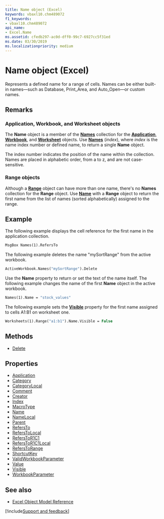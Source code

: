 ```yaml
---
title: Name object (Excel)
keywords: vbaxl10.chm489072
f1_keywords:
- vbaxl10.chm489072
api_name:
- Excel.Name
ms.assetid: cfedb297-ac0d-dff0-99c7-6927cc5f31ed
ms.date: 03/30/2019
ms.localizationpriority: medium
---
```



# Name object (Excel)

Represents a defined name for a range of cells. Names can be either built-in names—such as Database, Print_Area, and Auto_Open—or custom names.


## Remarks

### Application, Workbook, and Worksheet objects

The **Name** object is a member of the **[Names](Excel.Names.md)** collection for the **[Application](Excel.Application(object).md)**, **[Workbook](Excel.Workbook.md)**, and **[Worksheet](Excel.Worksheet.md)** objects. Use **[Names](Excel.Workbook.Names.md)** (_index_), where _index_ is the name index number or defined name, to return a single **Name** object.

The index number indicates the position of the name within the collection. Names are placed in alphabetic order, from a to z, and are not case-sensitive.

### Range objects

Although a **[Range](Excel.Range(object).md)** object can have more than one name, there's no **Names** collection for the **Range** object. Use **[Name](Excel.Range.Name.md)** with a **Range** object to return the first name from the list of names (sorted alphabetically) assigned to the range. 

## Example

The following example displays the cell reference for the first name in the application collection.

```vb
MsgBox Names(1).RefersTo
```

The following example deletes the name "mySortRange" from the active workbook.

```vb
ActiveWorkbook.Names("mySortRange").Delete
```

Use the **Name** property to return or set the text of the name itself. The following example changes the name of the first **Name** object in the active workbook.

```vb
Names(1).Name = "stock_values"
```

The following example sets the **[Visible](Excel.Worksheet.Visible.md)** property for the first name assigned to cells A1:B1 on worksheet one.

```vb
Worksheets(1).Range("a1:b1").Name.Visible = False
```


## Methods

- [Delete](Excel.Name.Delete.md)

## Properties

- [Application](Excel.Name.Application.md)
- [Category](Excel.Name.Category.md)
- [CategoryLocal](Excel.Name.CategoryLocal.md)
- [Comment](Excel.Name.Comment.md)
- [Creator](Excel.Name.Creator.md)
- [Index](Excel.Name.Index.md)
- [MacroType](Excel.Name.MacroType.md)
- [Name](Excel.Name.Name.md)
- [NameLocal](Excel.Name.NameLocal.md)
- [Parent](Excel.Name.Parent.md)
- [RefersTo](Excel.Name.RefersTo.md)
- [RefersToLocal](Excel.Name.RefersToLocal.md)
- [RefersToR1C1](Excel.Name.RefersToR1C1.md)
- [RefersToR1C1Local](Excel.Name.RefersToR1C1Local.md)
- [RefersToRange](Excel.Name.RefersToRange.md)
- [ShortcutKey](Excel.Name.ShortcutKey.md)
- [ValidWorkbookParameter](Excel.Name.ValidWorkbookParameter.md)
- [Value](Excel.Name.Value.md)
- [Visible](Excel.Name.Visible.md)
- [WorkbookParameter](Excel.Name.WorkbookParameter.md)


## See also

- [Excel Object Model Reference](overview/Excel/object-model.md)

[!include[Support and feedback](~/includes/feedback-boilerplate.md)]